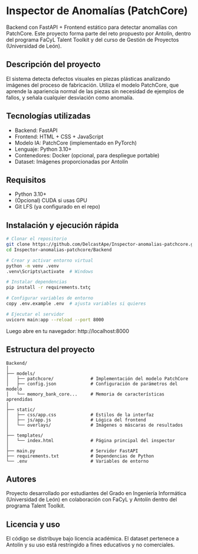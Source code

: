 # Inspector de Anomalías (PatchCore)

Backend con FastAPI + Frontend estático para detectar anomalías con PatchCore.
Este proyecto forma parte del reto propuesto por Antolín, dentro del programa FaCyL Talent Toolkit y del curso de Gestión de Proyectos (Universidad de León).

## Descripción del proyecto
El sistema detecta defectos visuales en piezas plásticas analizando imágenes del proceso de fabricación. Utiliza el modelo PatchCore, que aprende la apariencia normal de las piezas sin necesidad de ejemplos de fallos, y señala cualquier desviación como anomalía.

## Tecnologías utilizadas
 - Backend: FastAPI
 - Frontend: HTML + CSS + JavaScript
 - Modelo IA: PatchCore (implementado en PyTorch)
 - Lenguaje: Python 3.10+
 - Contenedores: Docker (opcional, para despliegue portable)
 - Dataset: Imágenes proporcionadas por Antolín

## Requisitos
- Python 3.10+
- (Opcional) CUDA si usas GPU
- Git LFS (ya configurado en el repo)

## Instalación y ejecución rápida
```bash
# Clonar el repositorio
git clone https://github.com/DelcastApe/Inspector-anomalias-patchcore.git
cd Inspector-anomalias-patchcore/Backend

# Crear y activar entorno virtual
python -m venv .venv
.venv\Scripts\activate  # Windows

# Instalar dependencias
pip install -r requirements.txtç

# Configurar variables de entorno
copy .env.example .env  # ajusta variables si quieres

# Ejecutar el servidor
uvicorn main:app --reload --port 8000
```
Luego abre en tu navegador: http://localhost:8000

## Estructura del proyecto
```
Backend/
│
├── models/
│   ├── patchcore/              # Implementación del modelo PatchCore
│   ├── config.json             # Configuración de parámetros del modelo
│   └── memory_bank_core...     # Memoria de características aprendidas
│
├── static/
│   ├── css/app.css             # Estilos de la interfaz
│   ├── js/app.js               # Lógica del frontend
│   └── overlays/               # Imágenes o máscaras de resultados
│
├── templates/
│   └── index.html              # Página principal del inspector
│
├── main.py                     # Servidor FastAPI
├── requirements.txt            # Dependencias de Python
└── .env                        # Variables de entorno 
```

## Autores 
Proyecto desarrollado por estudiantes del Grado en Ingeniería Informática (Universidad de León)
en colaboración con FaCyL y Antolín dentro del programa Talent Toolkit. 

## Licencia y uso
El código se distribuye bajo licencia académica.
El dataset pertenece a Antolín y su uso está restringido a fines educativos y no comerciales.
